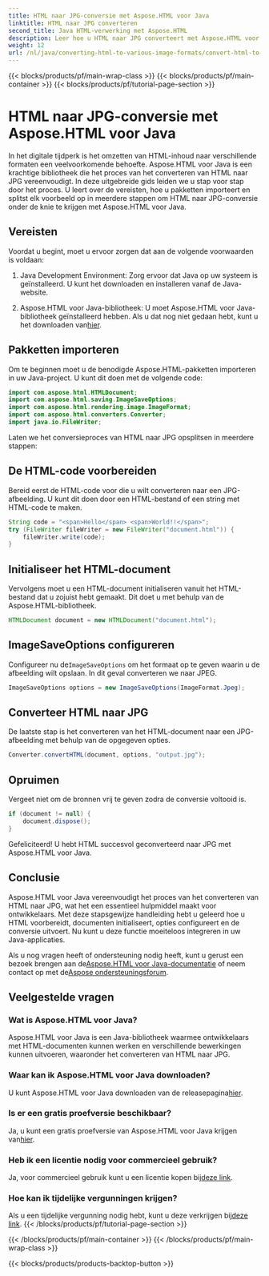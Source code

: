 ```yaml
---
title: HTML naar JPG-conversie met Aspose.HTML voor Java
linktitle: HTML naar JPG converteren
second_title: Java HTML-verwerking met Aspose.HTML
description: Leer hoe u HTML naar JPG converteert met Aspose.HTML voor Java. Volg onze stapsgewijze handleiding voor naadloze HTML naar JPG conversie.
weight: 12
url: /nl/java/converting-html-to-various-image-formats/convert-html-to-jpg/
---
```


{{< blocks/products/pf/main-wrap-class >}}
{{< blocks/products/pf/main-container >}}
{{< blocks/products/pf/tutorial-page-section >}}

# HTML naar JPG-conversie met Aspose.HTML voor Java


In het digitale tijdperk is het omzetten van HTML-inhoud naar verschillende formaten een veelvoorkomende behoefte. Aspose.HTML voor Java is een krachtige bibliotheek die het proces van het converteren van HTML naar JPG vereenvoudigt. In deze uitgebreide gids leiden we u stap voor stap door het proces. U leert over de vereisten, hoe u pakketten importeert en splitst elk voorbeeld op in meerdere stappen om HTML naar JPG-conversie onder de knie te krijgen met Aspose.HTML voor Java.

## Vereisten

Voordat u begint, moet u ervoor zorgen dat aan de volgende voorwaarden is voldaan:

1. Java Development Environment: Zorg ervoor dat Java op uw systeem is geïnstalleerd. U kunt het downloaden en installeren vanaf de Java-website.

2.  Aspose.HTML voor Java-bibliotheek: U moet Aspose.HTML voor Java-bibliotheek geïnstalleerd hebben. Als u dat nog niet gedaan hebt, kunt u het downloaden van[hier](https://releases.aspose.com/html/java/).

## Pakketten importeren

Om te beginnen moet u de benodigde Aspose.HTML-pakketten importeren in uw Java-project. U kunt dit doen met de volgende code:

```java
import com.aspose.html.HTMLDocument;
import com.aspose.html.saving.ImageSaveOptions;
import com.aspose.html.rendering.image.ImageFormat;
import com.aspose.html.converters.Converter;
import java.io.FileWriter;
```

Laten we het conversieproces van HTML naar JPG opsplitsen in meerdere stappen:

## De HTML-code voorbereiden

Bereid eerst de HTML-code voor die u wilt converteren naar een JPG-afbeelding. U kunt dit doen door een HTML-bestand of een string met HTML-code te maken.

```java
String code = "<span>Hello</span> <span>World!!</span>";
try (FileWriter fileWriter = new FileWriter("document.html")) {
    fileWriter.write(code);
}
```

## Initialiseer het HTML-document

Vervolgens moet u een HTML-document initialiseren vanuit het HTML-bestand dat u zojuist hebt gemaakt. Dit doet u met behulp van de Aspose.HTML-bibliotheek.

```java
HTMLDocument document = new HTMLDocument("document.html");
```

## ImageSaveOptions configureren

 Configureer nu de`ImageSaveOptions` om het formaat op te geven waarin u de afbeelding wilt opslaan. In dit geval converteren we naar JPEG.

```java
ImageSaveOptions options = new ImageSaveOptions(ImageFormat.Jpeg);
```

## Converteer HTML naar JPG

De laatste stap is het converteren van het HTML-document naar een JPG-afbeelding met behulp van de opgegeven opties.

```java
Converter.convertHTML(document, options, "output.jpg");
```

## Opruimen

Vergeet niet om de bronnen vrij te geven zodra de conversie voltooid is.

```java
if (document != null) {
    document.dispose();
}
```

Gefeliciteerd! U hebt HTML succesvol geconverteerd naar JPG met Aspose.HTML voor Java.

## Conclusie

Aspose.HTML voor Java vereenvoudigt het proces van het converteren van HTML naar JPG, wat het een essentieel hulpmiddel maakt voor ontwikkelaars. Met deze stapsgewijze handleiding hebt u geleerd hoe u HTML voorbereidt, documenten initialiseert, opties configureert en de conversie uitvoert. Nu kunt u deze functie moeiteloos integreren in uw Java-applicaties.

 Als u nog vragen heeft of ondersteuning nodig heeft, kunt u gerust een bezoek brengen aan de[Aspose.HTML voor Java-documentatie](https://reference.aspose.com/html/java/) of neem contact op met de[Aspose ondersteuningsforum](https://forum.aspose.com/).

## Veelgestelde vragen

### Wat is Aspose.HTML voor Java?
Aspose.HTML voor Java is een Java-bibliotheek waarmee ontwikkelaars met HTML-documenten kunnen werken en verschillende bewerkingen kunnen uitvoeren, waaronder het converteren van HTML naar JPG.

### Waar kan ik Aspose.HTML voor Java downloaden?
 U kunt Aspose.HTML voor Java downloaden van de releasepagina[hier](https://releases.aspose.com/html/java/).

### Is er een gratis proefversie beschikbaar?
 Ja, u kunt een gratis proefversie van Aspose.HTML voor Java krijgen van[hier](https://releases.aspose.com/).

### Heb ik een licentie nodig voor commercieel gebruik?
 Ja, voor commercieel gebruik kunt u een licentie kopen bij[deze link](https://purchase.aspose.com/buy).

### Hoe kan ik tijdelijke vergunningen krijgen?
Als u een tijdelijke vergunning nodig hebt, kunt u deze verkrijgen bij[deze link](https://purchase.aspose.com/temporary-license/).
{{< /blocks/products/pf/tutorial-page-section >}}

{{< /blocks/products/pf/main-container >}}
{{< /blocks/products/pf/main-wrap-class >}}

{{< blocks/products/products-backtop-button >}}
